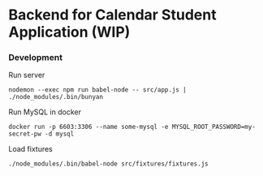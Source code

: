 # Backend for Calendar Student Application (WIP)

### Development

Run server

```
nodemon --exec npm run babel-node -- src/app.js | ./node_modules/.bin/bunyan
```

Run MySQL in docker
```
docker run -p 6603:3306 --name some-mysql -e MYSQL_ROOT_PASSWORD=my-secret-pw -d mysql
```

Load fixtures
```
./node_modules/.bin/babel-node src/fixtures/fixtures.js 
```
